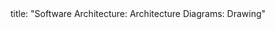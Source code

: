 <frontmatter>
title: "Software Architecture: Architecture Diagrams: Drawing"
</frontmatter>

<include src="index-body.md" boilerplate />
